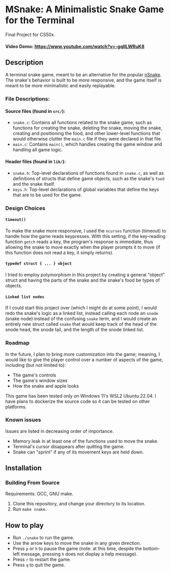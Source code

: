 # MSnake: A Minimalistic Snake Game for the Terminal

Final Project for CS50x.

#### Video Demo: https://www.youtube.com/watch?v=-gqIlLWRuK8

## Description

A terminal snake game, meant to be an alternative for the popular [nSnake](https://github.com/alexdantas/nSnake). The snake's behavior is built to be more responsive, and the game itself is meant to be more minimalistic and easily replayable. 

### File Descriptions:

#### Source files (found in `src/`):

- `snake.c`: Contains all functions related to the snake game, such as functions for creating the snake, deleting the snake, moving the snake, creating and positioning the food, and other lower-level functions that would otherwise clutter the `main.c` file if they were declared in that file.
- `main.c`: Contains `main()`, which handles creating the game window and handling all game logic.

#### Header files (found in `lib/`):

- `snake.h`: Top-level declarations of functions found in `snake.c`, as well as definitions of structs that define game objects, such as the snake's `food` and the snake itself.
- `keys.h`: Top-level declarations of global variables that define the keys that are to be used for the game.


### Design Choices

#### `timeout()`

To make the snake more responsive, I used the `ncurses` function (timeout) to handle how the game reads keypresses. With this setting, if the key-reading function `getch` reads a key, the program's response is immediate, thus allowing the snake to move exactly when the player prompts it to move (if this function does not read a key, it simply returns).  

#### `typedef struct { ... } object`

I tried to employ polymorphism in this project by creating a general "object" struct and having the parts of the snake and the snake's food be types of objects. 

#### `Linked list nodes`

If I could start this project over (which I might do at some point), I would redo the snake's logic as a linked list, instead calling each node an `snode` (snake node) instead of the confusing `snake` term, and I would create an entirely new struct called `snake` that would keep track of the head of the snode head, the snode tail, and the length of the snode linked list.

### Roadmap

In the future, I plan to bring more customization into the game; meaning, I would like to give the player control over a number of aspects of the game, including (but not limited to):

- The game's controls
- The game's window sizes
- How the snake and apple looks 

This game has been tested only on Windows 11's WSL2 Ubuntu 22.04. I have plans to dockerize the source code so it can be tested on other platforms.

### Known issues

Issues are listed in decreasing order of importance.

- Memory leak in at least one of the functions used to move the snake.
- Terminal's cursor disappears after quitting the game. 
- Snake can "sprint" if any of its movement keys are held down.

## Installation

### Building From Source

Requirements: GCC, GNU make.

1. Clone this repository, and change your directory to its location.
2. Run `make snake`.

## How to play

- Run `./snake` to run the game. 
- Use the arrow keys to move the snake in any given direction.
- Press `p` or `h` to pause the game (note: at this time, despite the bottom-left message, pressing `h` does not display a help message).
- Press `r` to restart the game. 
- Press `q` to quit the game.
